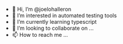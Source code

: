 - 👋 Hi, I’m @joelohalleron
- 👀 I’m interested in automated testing tools
- 🌱 I’m currently learning typescript
- 💞️ I’m looking to collaborate on ...
- 📫 How to reach me ...

<!---
joelohalleron/joelohalleron is a ✨ special ✨ repository because its `README.md` (this file) appears on your GitHub profile.
You can click the Preview link to take a look at your changes.
--->
